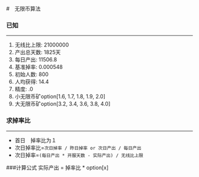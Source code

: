 #　无限币算法

### 已知
-------
1. 无线比上限: 21000000
2. 产出总天数: 1825天
3. 每日产出: 11506.8
4. 基准掉率: 0.000548
5. 初始人数: 800
6. 人均获得: 14.4
7. 精度: .0
8. 小无限币矿option[1.6, 1.7, 1.8, 1.9, 2.0]
9. 大无限币矿option[3.2, 3.4, 3.6, 3.8, 4.0]
    
### 求掉率比
----------
* 首日　掉率比为１
* 次日掉率比=`次日掉率 / 昨日掉率 or 次日产出 / 每日产出`
* 次日掉率=`(每日产出 * 开服天数 - 实际产出) / 无线比上限`

###计算公式
    实际产出 = 掉率比 * option[x]
    
    
    
    
 




